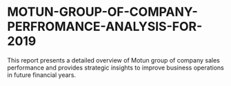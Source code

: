 # MOTUN-GROUP-OF-COMPANY-PERFROMANCE-ANALYSIS-FOR-2019
This report presents a detailed overview of Motun group of company sales performance and provides strategic insights to improve business operations in future financial years. 

